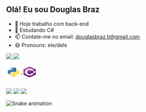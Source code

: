 ## Olá! Eu sou Douglas Braz

- 🔭 Hoje trabalho com back-end
- 🌱 Estudando C#
- 📫 Contate-me no email: douglasbraz.ti@gmail.com
- 😄 Pronouns: ele/dele

<div>
  <a href="https://github.com/SynDouglas">
  <img height="180em" src="https://github-readme-stats.vercel.app/api?username=SynDouglas&show_icons=true&theme=gruvbox&include_all_commits=true&count_private=true"/>
  <img height="180em" src="https://github-readme-stats.vercel.app/api/top-langs/?username=SynDouglas&layout=compact&langs_count=16&theme=gruvbox"/>
</div>

</div>
<div style="display: inline_block"><br>
  <img align="center" alt="Rafa-Python" height="30" width="40" src="https://raw.githubusercontent.com/devicons/devicon/master/icons/python/python-original.svg">
  <img align="center" alt="Rafa-Csharp" height="30" width="40" src="https://raw.githubusercontent.com/devicons/devicon/master/icons/csharp/csharp-original.svg">
</div>

  ##
<div>
  <a href="" target="https://www.instagram.com/douglasbraz1"><img src="https://img.shields.io/badge/-Instagram-%23E4405F?style=for-the-badge&logo=instagram&logoColor=white" target="_blank"></a>
  <a href = "mailto:douglasbraz.ti@gmail.com"><img src="https://img.shields.io/badge/-Gmail-%23333?style=for-the-badge&logo=gmail&logoColor=white" target="_blank"></a>
  <a href="www.linkedin.com/in/douglas-braz-31475637b" target="_blank"><img src="https://img.shields.io/badge/-LinkedIn-%230077B5?style=for-the-badge&logo=linkedin&logoColor=white" target="_blank"></a> 
</div>

  ![Snake animation](github.com/SynDouglas)
